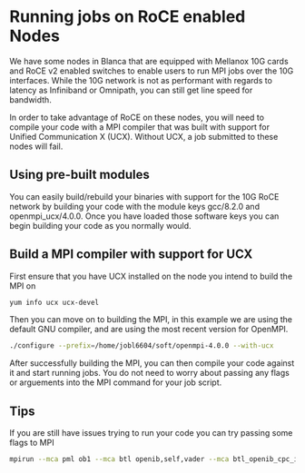 # Running jobs on RoCE enabled Nodes

We have some nodes in Blanca that are equipped with Mellanox 10G cards and RoCE v2
enabled switches to enable users to run MPI jobs over the 10G interfaces. While the 
10G network is not as performant with regards to latency as Infiniband or Omnipath,
you can still get line speed for bandwidth.

In order to take advantage of RoCE on these nodes, you will need to compile your code with a
MPI compiler that was built with support for Unified Communication X (UCX). Without UCX, a job
submitted to these nodes will fail.

## Using pre-built modules

You can easily build/rebuild your binaries with support for the 10G RoCE network by building 
your code with the module keys gcc/8.2.0 and openmpi_ucx/4.0.0.  Once you have loaded those software
keys you can begin building your code as you normally would.

## Build a MPI compiler with support for UCX

First ensure that you have UCX installed on the node you intend to build the MPI on

```bash
yum info ucx ucx-devel
```

Then you can move on to building the MPI, in this example we are using the default GNU compiler,
and are using the most recent version for OpenMPI.
```bash
./configure --prefix=/home/jobl6604/soft/openmpi-4.0.0 --with-ucx
```

After successfully building the MPI, you can then compile your code against it and start running jobs.
You do not need to worry about passing any flags or arguements into the MPI command for your job script.

## Tips

If you are still have issues trying to run your code you can try passing some flags to MPI

```bash
mpirun --mca pml ob1 --mca btl openib,self,vader --mca btl_openib_cpc_include rdmacm --mca btl_openib_rroce_enable 1 <command>
```



